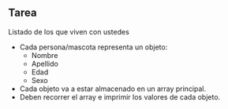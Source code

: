 ## Tarea

Listado de los que viven con ustedes

- Cada persona/mascota representa un objeto:
  - Nombre
  - Apellido
  - Edad
  - Sexo
- Cada objeto va a estar almacenado en un array principal.
- Deben recorrer el array e imprimir los valores de cada objeto.